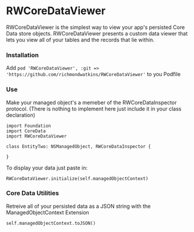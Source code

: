 # RWCoreDataViewer

RWCoreDataViewer is the simplest way to view your app's persisted Core Data store objects. RWCoreDataViewer presents a custom data viewer that lets you view all of your tables and the records that lie within.

### Installation
Add ``` pod 'RWCoreDataViewer', :git => 'https://github.com/richmondwatkins/RWCoreDataViewer' ``` to you Podfile

### Use
Make your managed object's a memeber of the RWCoreDataInspector protocol. (There is nothing to implement here just include it in your class declaration)

``` 
import Foundation
import CoreData
import RWCoreDataViewer

class EntityTwo: NSManagedObject, RWCoreDataInspector {

}
```

To display your data just paste in:

```
RWCoreDataViewer.initialize(self.managedObjectContext)
``` 

### Core Data Utilities

Retreive all of your persisted data as a JSON string with the ManagedObjectContext Extension

```
self.managedObjectContext.toJSON()
```